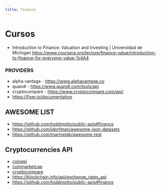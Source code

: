 ```yaml
---
title: finance
---
```


# Cursos

* Introduction to Finance: Valuation and Investing  | Universidad de Míchigan
https://www.coursera.org/lecture/finance-value/introduction-to-finance-for-everyone-value-1z4A4

### PROVIDERS

* alpha vantage - https://www.alphavantage.co
* quandl - https://www.quandl.com/tools/api
* cryptocompare - https://www.cryptocompare.com/api/
* https://fixer.io/documentation

## AWESOME LIST

* https://github.com/toddmotto/public-apis#finance
* https://github.com/jdorfman/awesome-json-datasets
* https://github.com/marmelab/awesome-rest

## Cryptocurrencies API

* [coinapi](./coinapi.md)
* [coinmarketcap](./coinmaketcap.md)
* [cryptocompare](./cryptocompare.md)
* https://blockchain.info/api/exchange_rates_api
* https://github.com/toddmotto/public-apis#finance
